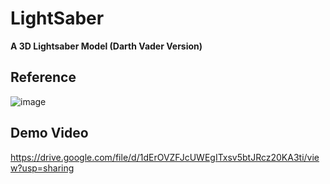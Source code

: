 # LightSaber

**A 3D Lightsaber Model (Darth Vader Version)**



## Reference

![image](https://github.com/405-not-found/LightSaber/assets/98379785/9d669f2b-66b7-4a53-bc33-0cfa71a3abe2)




## Demo Video

https://drive.google.com/file/d/1dErOVZFJcUWEgITxsv5btJRcz20KA3ti/view?usp=sharing
